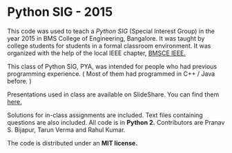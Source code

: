 # Python SIG - 2015

This code was used to teach a *Python SIG* (Special Interest Group)
in the year 2015 in BMS College of Engineering, Bangalore.
It was taught by college students for students in a formal classroom environment. It was organized with the help of the local IEEE chapter, [BMSCE IEEE.](http://www.bmsceieee.com)

This class of Python SIG, PYA, was intended for people who had previous programming experience. ( Most of them had programmed in C++ / Java before. )

Presentations used in class are available on SlideShare. You can find them [here.](http://slideshare.net/PranavSB)

Solutions for in-class assignments are included. Text files containing questions are also included.
All code is in **Python 2.** Contributors are Pranav S. Bijapur, Tarun Verma and Rahul Kumar.

The code is distributed under an **MIT license.**
